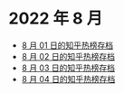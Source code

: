 # 2022 年 8 月

+ [8 月 01 日的知乎热榜存档](/2022-8/01)
+ [8 月 02 日的知乎热榜存档](/2022-8/02)
+ [8 月 03 日的知乎热榜存档](/2022-8/03)
+ [8 月 04 日的知乎热榜存档](/2022-8/04)
